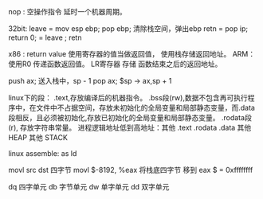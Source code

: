 nop : 空操作指令 延时一个机器周期。

32bit: leave = mov esp ebp; pop ebp; 清除栈空间，弹出ebp
       retn = pop ip;
return 0; =  leave ; retn

x86 : return value 使用寄存器的值当做返回值， 使用栈存储返回地址。
ARM：使用R0 传递函数返回值。 LR寄存器 存储 函数结束之后的返回地址。

push ax;  送入栈中，sp - 1
pop ax; $sp -> ax,sp + 1

linux下的段：
.text,存放编译后的机器指令。
.bss段(rw),数据不包含再可执行程序中，在文件中不占据空间，存放未初始化的全局变量和局部静态变量，而.data段相反，且必须被初始化,存放已初始化的全局变量和局部静态变量。
.rodata段(r), 存放字符串常量。
进程逻辑地址低到高地址：其他 .text  .rodata  .data 其他 HEAP 其他  STACK

linux assemble: as ld

movl src dst   四字节
movl $-8192, %eax  将栈底四字节 移到 eax   $ = 0xffffffff

dq 四字单元
db 字节单元
dw 单字单元
dd 双字单元
